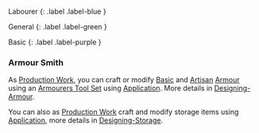
Labourer
{: .label .label-blue }

General
{: .label .label-green }

Basic
{: .label .label-purple }
### Armour Smith
As [Production Work](Activities#Production%20Work), you can craft or modify [Basic](Designing-Armour#Basic) and [Artisan](Designing-Armour#Artisan) [Armour](Core/Armour) using an [Armourers Tool Set](Game/Example-Gear#Armourers%20Tool%20Set) using [Application](Core/Intelligence#Application). More details in [Designing-Armour](Designing-Armour).

You can also as [Production Work](Activities#Production%20Work) craft and modify storage items using [Application](Core/Intelligence#Application), more details in [Designing-Storage](Designing-Storage).